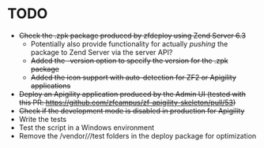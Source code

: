 TODO
====

- ~~Check the .zpk package produced by zfdeploy using Zend Server 6.3~~
  - Potentially also provide functionality for actually _pushing_ the package to Zend Server via the server API?
  - ~~Added the -version option to specify the version for the .zpk package~~
  - ~~Added the icon support with auto-detection for ZF2 or Apigility applications~~
- ~~Deploy an Apigility application produced by the Admin UI (tested with this PR: https://github.com/zfcampus/zf-apigility-skeleton/pull/53)~~
- ~~Check if the development mode is disabled in production for Apigility~~
- Write the tests
- Test the script in a Windows environment
- Remove the /vendor/*/*/test folders in the deploy package for optimization
